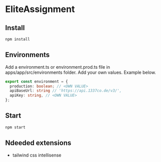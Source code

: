 # EliteAssignment

## Install

```bash
npm install
```

## Environments

Add a environment.ts or environment.prod.ts file in apps/app/src/environments folder.
Add your own values. Example below.

```typescript
export const environment = {
  production: boolean; // <OWN VALUE>
  apiBaseUrl: string // 'https://api.1337co.de/v3/',
  apiKey: string, // <OWN VALUE>
};
```

## Start

```bash
npm start
```

## Ndeeded extensions

- tailwind css intellisense
